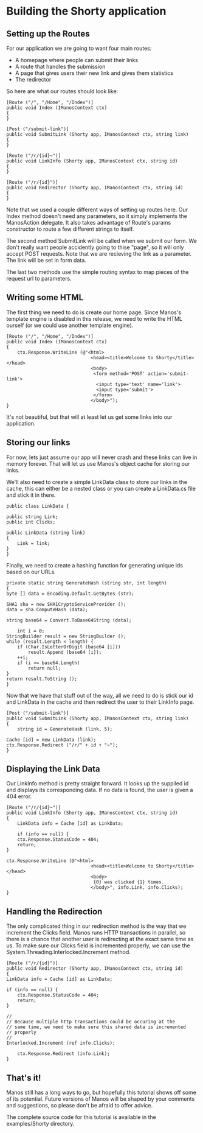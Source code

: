 Building the Shorty application
===============================


Setting up the Routes
---------------------

For our application we are going to want four main routes:

* A homepage where people can submit their links
* A route that handles the submission
* A page that gives users their new link and gives them statistics
* The redirector

So here are what our routes should look like:

    [Route ("/", "/Home", "/Index")]
    public void Index (IManosContext ctx)
    {
    }

    [Post ("/submit-link")]
    public void SubmitLink (Shorty app, IManosContext ctx, string link)
    {
    }

    [Route ("/r/{id}~")]
    public void LinkInfo (Shorty app, IManosContext ctx, string id)
    {
    }

    [Route ("/r/{id}")]
    public void Redirector (Shorty app, IManosContext ctx, string id)
    {
    }

Note that we used a couple different ways of setting up routes here. Our Index method doesn't
need any parameters, so it simply implements the ManosAction delegate. It also takes advantage
of Route's params constructor to route a few different strings to itself.

The second method SubmitLink will be called when we submit our form.  We don't really want people
accidently going to thise "page", so it will only accept POST requests. Note that we are recieving
the link as a parameter.  The link will be set in form data.

The last two methods use the simple routing syntax to map pieces of the request url to parameters.


Writing some HTML
-----------------

The first thing we need to do is create our home page. Since Manos's template engine is disabled
in this release, we need to write the HTML ourself (or we could use another template engine).

    [Route ("/", "/Home", "/Index")]
    public void Index (IManosContext ctx)
    {
        ctx.Response.WriteLine (@"<html>
                                   <head><title>Welcome to Shorty</title></head>
                                   <body>
                                    <form method='POST' action='submit-link'>
                                     <input type='text' name='link'>
                                     <input type='submit'>
                                    </form>
                                   </body>");
    }

It's not beautiful, but that will at least let us get some links into our application.


Storing our links
-----------------

For now, lets just assume our app will never crash and these links can live in memory
forever. That will let us use Manos's object cache for storing our links.

We'll also need to create a simple LinkData class to store our links in the cache, this
can either be a nested class or you can create a LinkData.cs file and stick it in there.

    public class LinkData {

	public string Link;
	public int Clicks;

	public LinkData (string link)
	{
		Link = link;
	}
    }

Finally, we need to create a hashing function for generating unique ids based on our URLs.

    private static string GenerateHash (string str, int length)
    {
	byte [] data = Encoding.Default.GetBytes (str);

	SHA1 sha = new SHA1CryptoServiceProvider (); 
	data = sha.ComputeHash (data);

	string base64 = Convert.ToBase64String (data);

        int i = 0;
	StringBuilder result = new StringBuilder ();
	while (result.Length < length) {
		if (Char.IsLetterOrDigit (base64 [i]))
			result.Append (base64 [i]);
		++i;
		if (i >= base64.Length)
			return null;
	}
	return result.ToString ();
    }


Now that we have that stuff out of the way, all we need to do is stick our id and LinkData in the
cache and then redirect the user to their LinkInfo page.

    [Post ("/submit-link")]
    public void SubmitLink (Shorty app, IManosContext ctx, string link)
    {
        string id = GenerateHash (link, 5);

	Cache [id] = new LinkData (link);
	ctx.Response.Redirect ("/r/" + id + "~");
    }


Displaying the Link Data
------------------------

Our LinkInfo method is pretty straight forward.  It looks up the suppiled id and displays its
corresponding data.  If no data is found, the user is given a 404 error.

    [Route ("/r/{id}~")]
    public void LinkInfo (Shorty app, IManosContext ctx, string id)
    {
        LinkData info = Cache [id] as LinkData;

        if (info == null) {
	    ctx.Response.StatusCode = 404;
	    return;
	}

	ctx.Response.WriteLine (@"<html>
                                   <head><title>Welcome to Shorty</title></head>
                                   <body>
                                    {0} was clicked {1} times.
                                   </body>", info.Link, info.Clicks);
    }


Handling the Redirection
------------------------

The only complicated thing in our redirection method is the way that we increment the
Clicks field. Manos runs HTTP transactions in parallel, so there is a chance
that another user is redirecting at the exact same time as us. To make sure our
Clicks field is incremented properly, we can use the
System.Threading.Interlocked.Increment method.

    [Route ("/r/{id}")]
    public void Redirector (Shorty app, IManosContext ctx, string id)
    {
	LinkData info = Cache [id] as LinkData;

	if (info == null) {
		ctx.Response.StatusCode = 404;
		return;
	}

	//
	// Because multiple http transactions could be occuring at the
	// same time, we need to make sure this shared data is incremented
	// properly
	//
	Interlocked.Increment (ref info.Clicks);

        ctx.Response.Redirect (info.Link);
    }


That's it!
----------
Manos still has a long ways to go, but hopefully this tutorial shows off some
of its potential. Future versions of Manos will be shaped by your comments and
suggestions, so please don't be afraid to offer advice.

The complete source code for this tutorial is available in the
examples/Shorty directory.


